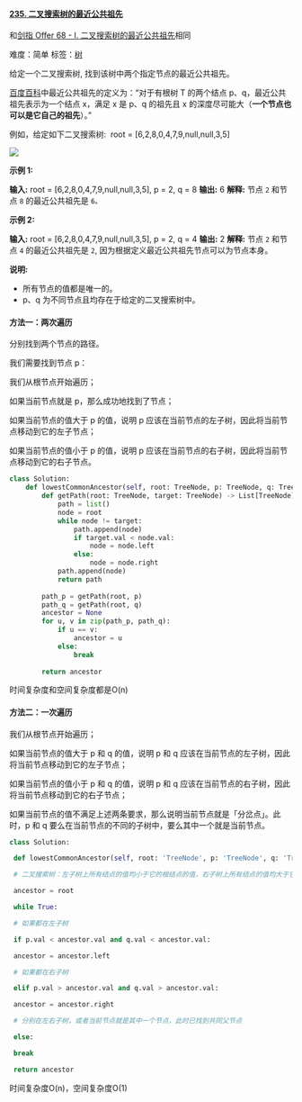 #### [235\. 二叉搜索树的最近公共祖先](https://leetcode-cn.com/problems/lowest-common-ancestor-of-a-binary-search-tree/)
和[剑指 Offer 68 - I. 二叉搜索树的最近公共祖先](https://leetcode-cn.com/problems/er-cha-sou-suo-shu-de-zui-jin-gong-gong-zu-xian-lcof/)相同

难度：简单
标签：[树](../原理/树.md)

给定一个二叉搜索树, 找到该树中两个指定节点的最近公共祖先。

[百度百科](https://baike.baidu.com/item/%E6%9C%80%E8%BF%91%E5%85%AC%E5%85%B1%E7%A5%96%E5%85%88/8918834?fr=aladdin)中最近公共祖先的定义为：“对于有根树 T 的两个结点 p、q，最近公共祖先表示为一个结点 x，满足 x 是 p、q 的祖先且 x 的深度尽可能大（**一个节点也可以是它自己的祖先**）。”

例如，给定如下二叉搜索树:  root = \[6,2,8,0,4,7,9,null,null,3,5\]

![](https://assets.leetcode-cn.com/aliyun-lc-upload/uploads/2018/12/14/binarysearchtree_improved.png)

**示例 1:**

**输入:** root = \[6,2,8,0,4,7,9,null,null,3,5\], p = 2, q = 8
**输出:** 6 
**解释:** 节点 `2` 和节点 `8` 的最近公共祖先是 `6。`

**示例 2:**

**输入:** root = \[6,2,8,0,4,7,9,null,null,3,5\], p = 2, q = 4
**输出:** 2
**解释:** 节点 `2` 和节点 `4` 的最近公共祖先是 `2`, 因为根据定义最近公共祖先节点可以为节点本身。

**说明:**

-   所有节点的值都是唯一的。
-   p、q 为不同节点且均存在于给定的二叉搜索树中。

#### 方法一：两次遍历
分别找到两个节点的路径。

我们需要找到节点 p：

我们从根节点开始遍历；

如果当前节点就是 p，那么成功地找到了节点；

如果当前节点的值大于 p 的值，说明 p 应该在当前节点的左子树，因此将当前节点移动到它的左子节点；

如果当前节点的值小于 p 的值，说明 p 应该在当前节点的右子树，因此将当前节点移动到它的右子节点。
```python
class Solution:
    def lowestCommonAncestor(self, root: TreeNode, p: TreeNode, q: TreeNode) -> TreeNode:
        def getPath(root: TreeNode, target: TreeNode) -> List[TreeNode]:
            path = list()
            node = root
            while node != target:
                path.append(node)
                if target.val < node.val:
                    node = node.left
                else:
                    node = node.right
            path.append(node)
            return path
        
        path_p = getPath(root, p)
        path_q = getPath(root, q)
        ancestor = None
        for u, v in zip(path_p, path_q):
            if u == v:
                ancestor = u
            else:
                break
        
        return ancestor
```
时间复杂度和空间复杂度都是O(n)
#### 方法二：一次遍历
我们从根节点开始遍历；

如果当前节点的值大于 p 和 q 的值，说明 p 和 q 应该在当前节点的左子树，因此将当前节点移动到它的左子节点；

如果当前节点的值小于 p 和 q 的值，说明 p 和 q 应该在当前节点的右子树，因此将当前节点移动到它的右子节点；

如果当前节点的值不满足上述两条要求，那么说明当前节点就是「分岔点」。此时，p 和 q 要么在当前节点的不同的子树中，要么其中一个就是当前节点。
```python
class Solution:

 def lowestCommonAncestor(self, root: 'TreeNode', p: 'TreeNode', q: 'TreeNode') -> 'TreeNode':

 # 二叉搜索树：左子树上所有结点的值均小于它的根结点的值，右子树上所有结点的值均大于它的根结点的值

 ancestor = root

 while True:

 # 如果都在左子树

 if p.val < ancestor.val and q.val < ancestor.val:

 ancestor = ancestor.left

 # 如果都在右子树

 elif p.val > ancestor.val and q.val > ancestor.val:

 ancestor = ancestor.right

 # 分别在左右子树，或者当前节点就是其中一个节点，此时已找到共同父节点

 else:

 break

 return ancestor
```

时间复杂度O(n)，空间复杂度O(1)

